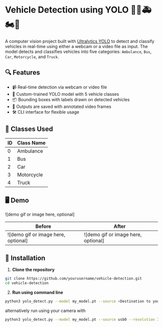# Vehicle Detection using YOLO 🚗🚌🚑🏍️🚛

A computer vision project built with [Ultralytics YOLO](https://github.com/ultralytics/ultralytics) to detect and classify vehicles in real-time using either a webcam or a video file as input. The model detects and classifies vehicles into five categories: `Ambulance`, `Bus`, `Car`, `Motorcycle`, and `Truck`.

## 🔍 Features

- 📹 Real-time detection via webcam or video file
- 🎯 Custom-trained YOLO model with 5 vehicle classes
- 📦 Bounding boxes with labels drawn on detected vehicles
- 📁 Outputs are saved with annotated video frames
- 🛠️ CLI interface for flexible usage

## 🚀 Classes Used

| ID | Class Name   |
|----|--------------|
| 0  | Ambulance    |
| 1  | Bus          |
| 2  | Car          |
| 3  | Motorcycle   |
| 4  | Truck        |

## 🖥️ Demo

![demo gif or image here, optional]

| Before | After   |
|----|--------------|
| ![demo gif or image here, optional]  | ![demo gif or image here, optional]    |





## 🧰 Installation

1. **Clone the repository**
```bash
git clone https://github.com/yourusername/vehicle-detection.git
cd vehicle-detection
```

2. **Run using command line**

```bash
python3 yolo_detect.py --model my_model.pt --source <Destination to your video file> --resolution 1920x1080
```

alternatively run using your camera with 

```bash
python3 yolo_detect.py --model my_model.pt --source usb0 --resolution 1920x1080
```
